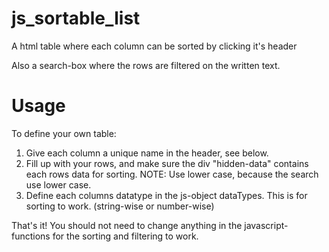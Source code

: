 # js_sortable_list
A html table where each column can be sorted by clicking it's header

Also a search-box where the rows are filtered on the written text.

# Usage

To define your own table:
  1. Give each column a unique name in the header, see below. 
  2. Fill up with your rows, and make sure the div "hidden-data" contains each rows data for sorting. NOTE: Use lower case, because the search use lower case.
  3. Define each columns datatype in the js-object dataTypes. This is for sorting to work. (string-wise or number-wise)
  
  That's it! You should not need to change anything in the javascript-functions for the sorting and filtering to work.

